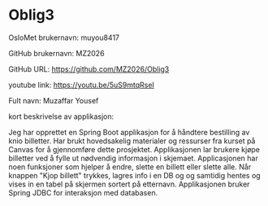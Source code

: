 # Oblig3

OsloMet brukernavn: muyou8417

GitHub brukernavn: MZ2026

GitHub URL: https://github.com/MZ2026/Oblig3

youtube link: https://youtu.be/5uS9mtqRseI

Fult navn: Muzaffar Yousef

kort beskrivelse av applikasjon:

Jeg har opprettet en Spring Boot applikasjon for å håndtere  bestilling av knio billetter. Har brukt 
hovedsakelig materialer og ressurser fra kurset på Canvas for å gjennomføre dette prosjektet.
Applikasjonen lar brukere kjøpe billetter ved å fylle ut nødvendig informasjon i skjemaet. Applicasjonen har noen funksjoner 
som hjelper å endre, slette en billett eller slette alle. Når knappen "Kjop billett" trykkes, lagres info i en DB og 
og samtidig hentes og vises in en tabel på skjermen sortert på etternavn. Applikasjonen bruker Spring JDBC for interaksjon med databasen. 